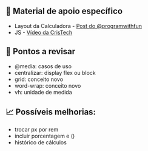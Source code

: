 ## 📝 Material de apoio específico
- Layout da Calculadora - [Post do @programwithfun](https://www.instagram.com/p/Ch7F5ZMv6vM/?utm_source=ig_web_button_share_sheet)
- JS - [Vídeo da CrisTech](https://www.youtube.com/watch?v=g3xJhlxNPbw)

## 📌 Pontos a revisar
- @media: casos de uso
- centralizar: display flex ou block
- grid: conceito novo
- word-wrap: conceito novo
- vh: unidade de medida

## 📈 Possíveis melhorias:
- trocar px por rem
- incluir porcentagem e ()
- histórico de cálculos

